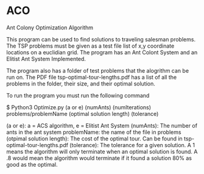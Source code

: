 # ACO
Ant Colony Optimization Algorithm

This program can be used to find solutions to traveling salesman problems. The TSP problems must be given as a test file list 
of x,y coordinate locations on a euclidian grid. The program has an Ant Colont System and an Elitist Ant System Implemented.

The program also has a folder of test problems that the alogrithm can be run on. The PDF file tsp-optimal-tour-lengths.pdf has
a list of all the problems in the folder, their size, and their optimal solution. 

To run the program you must run the following command

$ Python3 Optimize.py (a or e) (numAnts) (numIterations) problems/problemName (optimal solution length) (tolerance)

(a or e): a = ACS algorithm, e = Elitist Ant System
(numAnts): The number of ants in the ant system
problemName: the name of the file in problems
(otpimal solution length): The cost of the optimal tour. Can be found in tsp-optimal-tour-lengths.pdf
(tolerance): The tolerance for a given solution. A 1 means the algorithm will only terminate when an optimal solution is found. 
A .8 would mean the algorithm would terminate if it found a solution 80% as good as the optimal. 
